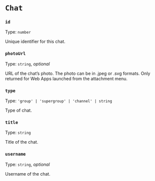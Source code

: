 # `Chat`

### `id`

Type: `number`

Unique identifier for this chat.

### `photoUrl`

Type: `string`, _optional_

URL of the chat’s photo. The photo can be in .jpeg or .svg formats.
Only returned for Web Apps launched from the attachment menu.

### `type`

Type: `'group' | 'supergroup' | 'channel' | string`

Type of chat.

### `title`

Type: `string`

Title of the chat.

### `username`

Type: `string`, _optional_

Username of the chat.